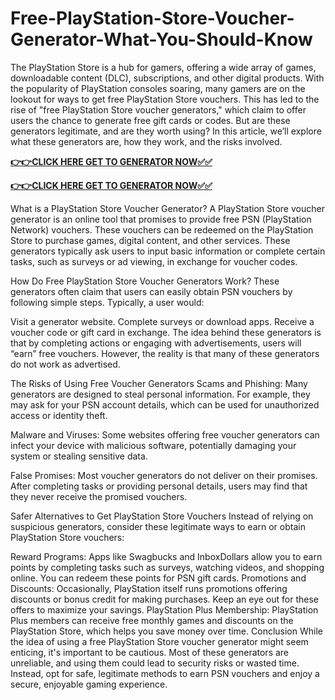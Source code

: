# Free-PlayStation-Store-Voucher-Generator-What-You-Should-Know

The PlayStation Store is a hub for gamers, offering a wide array of games, downloadable content (DLC), subscriptions, and other digital products. With the popularity of PlayStation consoles soaring, many gamers are on the lookout for ways to get free PlayStation Store vouchers. This has led to the rise of "free PlayStation Store voucher generators," which claim to offer users the chance to generate free gift cards or codes. But are these generators legitimate, and are they worth using? In this article, we’ll explore what these generators are, how they work, and the risks involved.

[**👉👉CLICK HERE GET TO GENERATOR NOW✅✅**](https://free24.raj-solution.com/free-psn-gift-card/)

[**👉👉CLICK HERE GET TO GENERATOR NOW✅✅**](https://free24.raj-solution.com/free-psn-gift-card/)

What is a PlayStation Store Voucher Generator?
A PlayStation Store voucher generator is an online tool that promises to provide free PSN (PlayStation Network) vouchers. These vouchers can be redeemed on the PlayStation Store to purchase games, digital content, and other services. These generators typically ask users to input basic information or complete certain tasks, such as surveys or ad viewing, in exchange for voucher codes.

How Do Free PlayStation Store Voucher Generators Work?
These generators often claim that users can easily obtain PSN vouchers by following simple steps. Typically, a user would:

Visit a generator website.
Complete surveys or download apps.
Receive a voucher code or gift card in exchange.
The idea behind these generators is that by completing actions or engaging with advertisements, users will “earn” free vouchers. However, the reality is that many of these generators do not work as advertised.

The Risks of Using Free Voucher Generators
Scams and Phishing: Many generators are designed to steal personal information. For example, they may ask for your PSN account details, which can be used for unauthorized access or identity theft.

Malware and Viruses: Some websites offering free voucher generators can infect your device with malicious software, potentially damaging your system or stealing sensitive data.

False Promises: Most voucher generators do not deliver on their promises. After completing tasks or providing personal details, users may find that they never receive the promised vouchers.

Safer Alternatives to Get PlayStation Store Vouchers
Instead of relying on suspicious generators, consider these legitimate ways to earn or obtain PlayStation Store vouchers:

Reward Programs: Apps like Swagbucks and InboxDollars allow you to earn points by completing tasks such as surveys, watching videos, and shopping online. You can redeem these points for PSN gift cards.
Promotions and Discounts: Occasionally, PlayStation itself runs promotions offering discounts or bonus credit for making purchases. Keep an eye out for these offers to maximize your savings.
PlayStation Plus Membership: PlayStation Plus members can receive free monthly games and discounts on the PlayStation Store, which helps you save money over time.
Conclusion
While the idea of using a free PlayStation Store voucher generator might seem enticing, it's important to be cautious. Most of these generators are unreliable, and using them could lead to security risks or wasted time. Instead, opt for safe, legitimate methods to earn PSN vouchers and enjoy a secure, enjoyable gaming experience.
